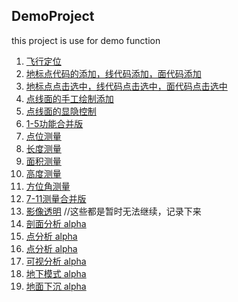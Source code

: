 ## DemoProject
this project is use for demo function

1. <a href="FlyPosition.html">飞行定位</a>
1. <a href="EntityAdd.html">地标点代码的添加，线代码添加，面代码添加</a>
1. <a href="EntitySelect.html">地标点点击选中，线代码点击选中，面代码点击选中</a>
1. <a href="EntityCustomAdd.html">点线面的手工绘制添加</a>
1. <a href="EntityCategoryShowHide.html">点线面的显隐控制</a>
1. <a href="IntegratedFilerefactor.html">1-5功能合并版</a>
1. <a href="Measure/PointPosition.html">点位测量</a>
1. <a href="Measure/LengthMeasure.html">长度测量</a>
1. <a href="Measure/AreaMeasure.html">面积测量</a>
1. <a href="Measure/HeightMeasure.html">高度测量</a>
1. <a href="Measure/AzimuthMeasure.html">方位角测量</a>
1. <a href="Measure/MeasureIntegrated.html">7-11测量合并版</a>
1. <a href="ImageAlpha.html">影像透明</a>
//这些都是暂时无法继续，记录下来
1. <a href="analysis/SectionAnalysis.html">剖面分析 alpha</a>
1. <a href="analysis/PointVisibility.html">点分析 alpha</a>
1. <a href="analysis/LineVisibility.html">点分析 alpha</a>
1. <a href="analysis/VisibilityAnalysis.html">可视分析 alpha</a>
1. <a href="UnderGroundMode.html">地下模式 alpha</a>
1. <a href="GroundPush.html">地面下沉 alpha</a>
